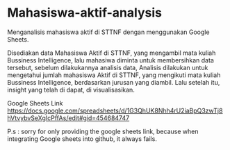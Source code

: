 # Mahasiswa-aktif-analysis
Menganalisis mahasiswa aktif di STTNF dengan menggunakan Google Sheets.

Disediakan data Mahasiswa Aktif di STTNF, yang mengambil mata kuliah Bussiness Intelligence, lalu mahasiwa diminta untuk membersihkan data tersebut, sebelum dilakukannya analisis data, Analisis dilakukan untuk mengetahui jumlah mahasiswa Aktif di STTNF, yang mengikuti mata kuliah Bussiness Intelligence, berdasarkan jurusan yang diambil. Lalu setelah itu, insight yang telah di dapat, di visualisasikan.

Google Sheets Link
https://docs.google.com/spreadsheets/d/1G3QhUK8Nhh4rU2iaBpQ3zwTj8hVtvybvSeXgIcPffAs/edit#gid=454684747


P.s : sorry for only providing the google sheets link, because when integrating Google sheets into github, it always fails. 


